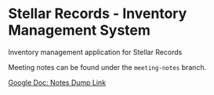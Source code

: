 # Stellar Records - Inventory Management System
Inventory management application for Stellar Records

Meeting notes can be found under the `meeting-notes` branch.

[Google Doc: Notes Dump Link](https://docs.google.com/document/d/1MAOF5J_1I7rWcJ5jZo7btA8c03zbgtCRvItlLqNenQU/edit?usp=sharing)
